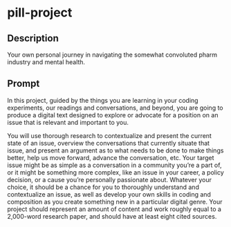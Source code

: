 # pill-project

## Description
Your own personal journey in navigating the somewhat convoluted pharm industry and mental health. 

## Prompt
In this project, guided by the things you are learning in your coding experiments, our readings and conversations, and beyond, you are going to produce a digital text designed to explore or advocate for a position on an issue that is relevant and important to you.

You will use thorough research to contextualize and present the current state of an issue, overview the conversations that currently situate that issue, and present an argument as to what needs to be done to make things better, help us move forward, advance the conversation, etc. Your target issue might be as simple as a conversation in a community you’re a part of, or it might be something more complex, like an issue in your career, a policy decision, or a cause you’re personally passionate about. Whatever your choice, it should be a chance for you to thoroughly understand and contextualize an issue, as well as develop your own skills in coding and composition as you create something new in a particular digital genre. Your project should represent an amount of content and work roughly equal to a 2,000-word research paper, and should have at least eight cited sources.
